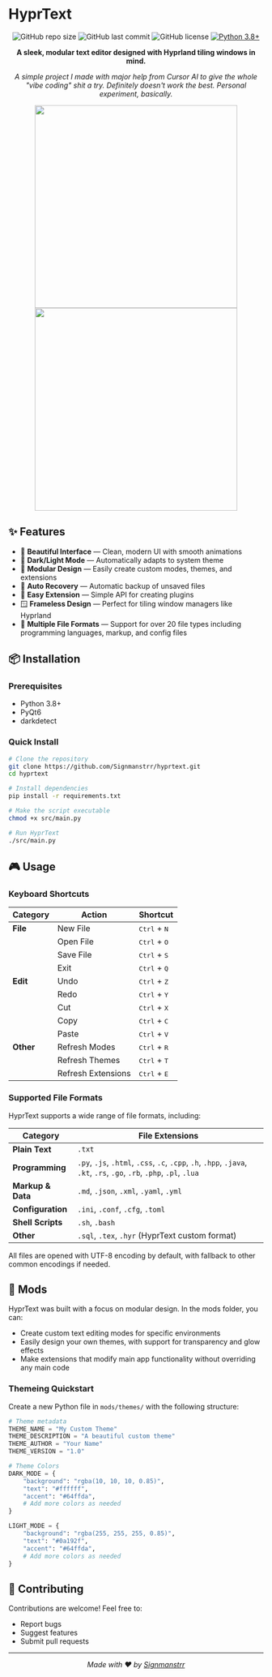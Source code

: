 # HyprText

<div align="center">

![GitHub repo size](https://img.shields.io/github/repo-size/Signmanstrr/hyprtext)
![GitHub last commit](https://img.shields.io/github/last-commit/Signmanstrr/hyprtext)
![GitHub license](https://img.shields.io/github/license/Signmanstrr/hyprtext?color=blue)
[![Python 3.8+](https://img.shields.io/badge/python-3.8+-blue.svg)](https://www.python.org/downloads/)

**A sleek, modular text editor designed with Hyprland tiling windows in mind.**

*A simple project I made with major help from Cursor AI to give the whole "vibe coding" shit a try. Definitely doesn't work the best. Personal experiment, basically.*

<p align="center">
  <img src="https://github.com/user-attachments/assets/a6b48e3b-5065-4ac3-a877-f2d262ffcc7a" width="400" />
  <img src="https://github.com/user-attachments/assets/d4abf0cd-f7bf-4e49-8d30-2f18d521c8ac" width="400" />
</p>

</div>

## ✨ Features

- 🎨 **Beautiful Interface** — Clean, modern UI with smooth animations
- 🌙 **Dark/Light Mode** — Automatically adapts to system theme
- 🧩 **Modular Design** — Easily create custom modes, themes, and extensions
- 💾 **Auto Recovery** — Automatic backup of unsaved files
- 🔄 **Easy Extension** — Simple API for creating plugins
- 🪟 **Frameless Design** — Perfect for tiling window managers like Hyprland
- 📄 **Multiple File Formats** — Support for over 20 file types including programming languages, markup, and config files

## 📦 Installation

### Prerequisites

- Python 3.8+
- PyQt6
- darkdetect

### Quick Install

```bash
# Clone the repository
git clone https://github.com/Signmanstrr/hyprtext.git
cd hyprtext

# Install dependencies
pip install -r requirements.txt

# Make the script executable
chmod +x src/main.py

# Run HyprText
./src/main.py
```

## 🎮 Usage

### Keyboard Shortcuts

| Category | Action | Shortcut |
|----------|--------|----------|
| **File** | New File | <kbd>Ctrl</kbd> + <kbd>N</kbd> |
|          | Open File | <kbd>Ctrl</kbd> + <kbd>O</kbd> |
|          | Save File | <kbd>Ctrl</kbd> + <kbd>S</kbd> |
|          | Exit | <kbd>Ctrl</kbd> + <kbd>Q</kbd> |
| **Edit** | Undo | <kbd>Ctrl</kbd> + <kbd>Z</kbd> |
|          | Redo | <kbd>Ctrl</kbd> + <kbd>Y</kbd> |
|          | Cut | <kbd>Ctrl</kbd> + <kbd>X</kbd> |
|          | Copy | <kbd>Ctrl</kbd> + <kbd>C</kbd> |
|          | Paste | <kbd>Ctrl</kbd> + <kbd>V</kbd> |
| **Other** | Refresh Modes | <kbd>Ctrl</kbd> + <kbd>R</kbd> |
|           | Refresh Themes | <kbd>Ctrl</kbd> + <kbd>T</kbd> |
|           | Refresh Extensions | <kbd>Ctrl</kbd> + <kbd>E</kbd> |

### Supported File Formats

HyprText supports a wide range of file formats, including:

| Category | File Extensions |
|----------|----------------|
| **Plain Text** | `.txt` |
| **Programming** | `.py`, `.js`, `.html`, `.css`, `.c`, `.cpp`, `.h`, `.hpp`, `.java`, `.kt`, `.rs`, `.go`, `.rb`, `.php`, `.pl`, `.lua` |
| **Markup & Data** | `.md`, `.json`, `.xml`, `.yaml`, `.yml` |
| **Configuration** | `.ini`, `.conf`, `.cfg`, `.toml` |
| **Shell Scripts** | `.sh`, `.bash` |
| **Other** | `.sql`, `.tex`, `.hyr` (HyprText custom format) |

All files are opened with UTF-8 encoding by default, with fallback to other common encodings if needed.

## 🧩 Mods

HyprText was built with a focus on modular design. In the mods folder, you can:

- Create custom text editing modes for specific environments
- Easily design your own themes, with support for transparency and glow effects
- Make extensions that modify main app functionality without overriding any main code

### Themeing Quickstart

Create a new Python file in `mods/themes/` with the following structure:

```python
# Theme metadata
THEME_NAME = "My Custom Theme"
THEME_DESCRIPTION = "A beautiful custom theme"
THEME_AUTHOR = "Your Name"
THEME_VERSION = "1.0"

# Theme Colors
DARK_MODE = {
    "background": "rgba(10, 10, 10, 0.85)",
    "text": "#ffffff",
    "accent": "#64ffda",
    # Add more colors as needed
}

LIGHT_MODE = {
    "background": "rgba(255, 255, 255, 0.85)",
    "text": "#0a192f",
    "accent": "#64ffda",
    # Add more colors as needed
}
```

## 🤝 Contributing

Contributions are welcome! Feel free to:

- Report bugs
- Suggest features
- Submit pull requests

---

<div align="center">
  <i>Made with ❤️ by <a href="https://github.com/Signmanstrr">Signmanstrr</a></i>
</div> 
